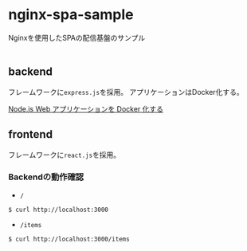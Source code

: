 # nginx-spa-sample
Nginxを使用したSPAの配信基盤のサンプル
<br>
<br>

## backend
フレームワークに`express.js`を採用。
アプリケーションはDocker化する。

[Node.js Web アプリケーションを Docker 化する](https://nodejs.org/ja/docs/guides/nodejs-docker-webapp/)

## frontend
フレームワークに`react.js`を採用。

### Backendの動作確認
- `/`
```
$ curl http://localhost:3000
```

- `/items`
```
$ curl http://localhost:3000/items
```
